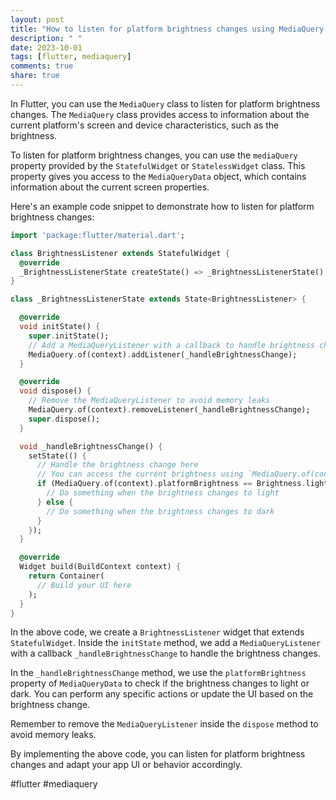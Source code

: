 ```yaml
---
layout: post
title: "How to listen for platform brightness changes using MediaQuery in Flutter?"
description: " "
date: 2023-10-01
tags: [flutter, mediaquery]
comments: true
share: true
---
```


In Flutter, you can use the `MediaQuery` class to listen for platform brightness changes. The `MediaQuery` class provides access to information about the current platform's screen and device characteristics, such as the brightness.

To listen for platform brightness changes, you can use the `mediaQuery` property provided by the `StatefulWidget` or `StatelessWidget` class. This property gives you access to the `MediaQueryData` object, which contains information about the current screen properties.

Here's an example code snippet to demonstrate how to listen for platform brightness changes:

```dart
import 'package:flutter/material.dart';

class BrightnessListener extends StatefulWidget {
  @override
  _BrightnessListenerState createState() => _BrightnessListenerState();
}

class _BrightnessListenerState extends State<BrightnessListener> {

  @override
  void initState() {
    super.initState();
    // Add a MediaQueryListener with a callback to handle brightness changes
    MediaQuery.of(context).addListener(_handleBrightnessChange);
  }

  @override
  void dispose() {
    // Remove the MediaQueryListener to avoid memory leaks
    MediaQuery.of(context).removeListener(_handleBrightnessChange);
    super.dispose();
  }

  void _handleBrightnessChange() {
    setState(() {
      // Handle the brightness change here
      // You can access the current brightness using `MediaQuery.of(context).platformBrightness`
      if (MediaQuery.of(context).platformBrightness == Brightness.light) {
        // Do something when the brightness changes to light
      } else {
        // Do something when the brightness changes to dark
      }
    });
  }

  @override
  Widget build(BuildContext context) {
    return Container(
      // Build your UI here
    );
  }
}
```

In the above code, we create a `BrightnessListener` widget that extends `StatefulWidget`. Inside the `initState` method, we add a `MediaQueryListener` with a callback `_handleBrightnessChange` to handle the brightness changes.

In the `_handleBrightnessChange` method, we use the `platformBrightness` property of `MediaQueryData` to check if the brightness changes to light or dark. You can perform any specific actions or update the UI based on the brightness change.

Remember to remove the `MediaQueryListener` inside the `dispose` method to avoid memory leaks.

By implementing the above code, you can listen for platform brightness changes and adapt your app UI or behavior accordingly.

#flutter #mediaquery